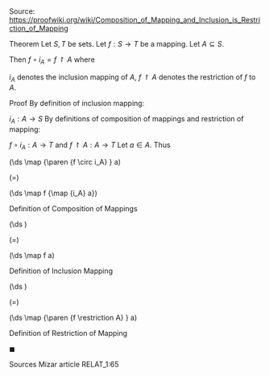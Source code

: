 # 

Source: https://proofwiki.org/wiki/Composition_of_Mapping_and_Inclusion_is_Restriction_of_Mapping

Theorem
Let $S, T$ be sets.
Let $f: S \to T$ be a mapping.
Let $A \subseteq S$.

Then $f \circ i_A = f \restriction A$
where

$i_A$ denotes the inclusion mapping of $A$,
$f \restriction A$ denotes the restriction of $f$ to $A$.


Proof
By definition of inclusion mapping:

$i_A: A \to S$
By definitions of composition of mappings and restriction of mapping:

$f \circ i_A: A \to T$ and $f \restriction A: A \to T$
Let $a \in A$.
Thus














\(\ds \map {\paren {f \circ i_A} } a\)

\(=\)







\(\ds \map f {\map {i_A} a}\)





Definition of Composition of Mappings














\(\ds \)

\(=\)







\(\ds \map f a\)





Definition of Inclusion Mapping














\(\ds \)

\(=\)







\(\ds \map {\paren {f \restriction A} } a\)





Definition of Restriction of Mapping



$\blacksquare$


Sources
Mizar article RELAT_1:65




